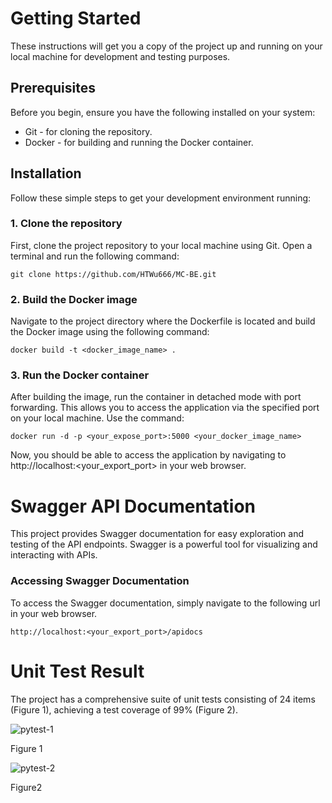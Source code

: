 # Getting Started

These instructions will get you a copy of the project up and running on your local machine for development and testing purposes.

## Prerequisites

Before you begin, ensure you have the following installed on your system:

- Git - for cloning the repository.
- Docker - for building and running the Docker container.

## Installation

Follow these simple steps to get your development environment running:

### 1. Clone the repository

First, clone the project repository to your local machine using Git. Open a terminal and run the following command:

```
git clone https://github.com/HTWu666/MC-BE.git
```

### 2. Build the Docker image

Navigate to the project directory where the Dockerfile is located and build the Docker image using the following command:

```
docker build -t <docker_image_name> .
```

### 3. Run the Docker container

After building the image, run the container in detached mode with port forwarding. This allows you to access the application via the specified port on your local machine. Use the command:

```
docker run -d -p <your_expose_port>:5000 <your_docker_image_name>
```

Now, you should be able to access the application by navigating to http://localhost:<your_export_port> in your web browser.

# Swagger API Documentation

This project provides Swagger documentation for easy exploration and testing of the API endpoints. Swagger is a powerful tool for visualizing and interacting with APIs.

### Accessing Swagger Documentation

To access the Swagger documentation, simply navigate to the following url in your web browser.

```
http://localhost:<your_export_port>/apidocs
```

# Unit Test Result

The project has a comprehensive suite of unit tests consisting of 24 items (Figure 1), achieving a test coverage of 99% (Figure 2).

![pytest-1](https://github.com/HTWu666/MC-BE/assets/126232123/205ae4a1-cf9f-4bdd-8449-353f525fe1d8)

Figure 1

![pytest-2](https://github.com/HTWu666/MC-BE/assets/126232123/aa191849-de3f-4ca3-870d-56b81812b613)

Figure2
